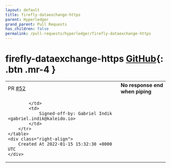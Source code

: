 ```yaml
---
layout: default
title: firefly-dataexchange-https
parent: Hyperledger
grand_parent: Pull Requests
has_children: false
permalink: /pull-requests/hyperledger/firefly-dataexchange-https
---
```


# firefly-dataexchange-https <span class="fs-3 right-align">[GitHub](https://github.com/hyperledger/firefly-dataexchange-https){: .btn .mr-4 }</span>


<div>
    <table>
        <tr>
            <td>
                PR <a href="https://github.com/hyperledger/firefly-dataexchange-https/pull/52" class=".btn">#52</a>
            </td>
            <td>
                <b>
                    No response end when piping
                </b>
            </td>
        </tr>
        <tr>
            <td>
                
            </td>
            <td>
                Signed-off-by: Gabriel Indik <gabriel.indik@kaleido.io>
            </td>
        </tr>
    </table>
    <div class="right-align">
        Created At 2022-01-15 15:32:30 +0000 UTC
    </div>
</div>


